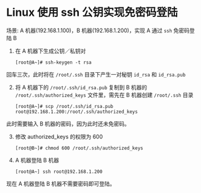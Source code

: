 # Linux 使用 ssh 公钥实现免密码登陆

场景: A 机器(192.168.1.100)，B 机器(192.168.1.200)，实现 A 通过 `ssh` 免密码登陆 B

1. 在 A 机器下生成公钥／私钥对  

    ```
    [root@A~]# ssh-keygen -t rsa 
    ```
回车三次，此时将在 `/root/.ssh` 目录下产生一对秘钥 `id_rsa` 和 `id_rsa.pub`

2. 将 A 机器下的 `/root/.ssh/id_rsa.pub` 复制到 B 机器的 `/root/.ssh/authorized_keys` 文件里，需先在 B 机器创建 `/root/.ssh` 目录  

    ```
    [root@A~]# scp /root/.ssh/id_rsa.pub root@192.168.1.200:/root/.ssh/authorized_keys
    ```
此时需要输入 B 机器的密码，因为此时还未免密码。

3. 修改 authorized_keys 的权限为 600  

    ```
    [root@B~]# chmod 600 /root/.ssh/authorized_keys
    ```

4. A 机器登陆 B 机器  

    ```
    [root@A~] ssh root@192.168.1.200
    ```
现在 A 机器登陆 B 机器不需要密码即可登陆。


